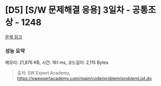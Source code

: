 # [D5] [S/W 문제해결 응용] 3일차 - 공통조상 - 1248 

[문제 링크](https://swexpertacademy.com/main/code/problem/problemDetail.do?contestProbId=AV15PTkqAPYCFAYD) 

### 성능 요약

메모리: 21,876 KB, 시간: 161 ms, 코드길이: 2,115 Bytes



> 출처: SW Expert Academy, https://swexpertacademy.com/main/code/problem/problemList.do